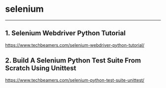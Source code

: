# selenium
---

## 1. Selenium Webdriver Python Tutorial
https://www.techbeamers.com/selenium-webdriver-python-tutorial/

## 2. Build A Selenium Python Test Suite From Scratch Using Unittest
https://www.techbeamers.com/selenium-python-test-suite-unittest/
